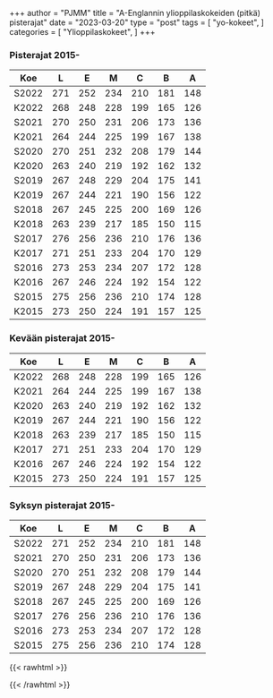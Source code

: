 +++
author = "PJMM"
title = "A-Englannin ylioppilaskokeiden (pitkä) pisterajat"
date = "2023-03-20"
type = "post"
tags = [
    "yo-kokeet",
    ]
categories = [
    "Ylioppilaskokeet",
]
+++

### Pisterajat 2015-

| Koe | L | E | M | C | B | A |
|-----|-----|-----|-----|-----|-----|-----|
| S2022 | 271 | 252 | 234 |	210 | 181 |	148 |
| K2022 | 268 | 248 | 228 |	199 | 165 |	126 | 
| S2021 | 270 | 250 | 231 |	206 | 173 |	136 |
| K2021 | 264 | 244 | 225 |	199 | 167 |	138 |
| S2020 | 270 | 251 | 232 |	208 | 179 |	144 |
| K2020 | 263 | 240 | 219 |	192 | 162 |	132 |
| S2019 | 267 | 248 | 229 |	204 | 175 |	141 |
| K2019 | 267 | 244 | 221 |	190 | 156 |	122 | 
| S2018 | 267 | 245 | 225 |	200 | 169 |	126 |
| K2018 | 263 | 239 | 217 |	185 | 150 |	115 | 
| S2017 | 276 | 256 | 236 |	210 | 176 |	136 |
| K2017 | 271 | 251 | 233 |	204 | 170 |	129 | 
| S2016 | 273 | 253 | 234 |	207 | 172 |	128 |
| K2016 | 267 | 246 | 224 |	192 | 154 |	122 | 
| S2015 | 275 | 256 | 236 |	210 | 174 |	128 |
| K2015 | 273 | 250 | 224 |	191 | 157 |	125 |

### Kevään pisterajat 2015-
| Koe | L | E | M | C | B | A |
|-----|-----|-----|-----|-----|-----|-----|
| K2022 | 268 | 248 | 228	| 199 | 165	| 126 |
| K2021 | 264 | 244 |	225 | 199 | 167 | 138 |
| K2020 | 263 | 240 |	219 | 192 | 162 | 132 |
| K2019 | 267 | 244 |	221 | 190 | 156 | 122 |
| K2018 | 263 | 239 |	217 | 185 | 150 | 115 |
| K2017 | 271 | 251 |	233 | 204 | 170 | 129 |
| K2016 | 267 | 246 |	224 | 192 | 154 | 122 |
| K2015 | 273 | 250 |	224 | 191 | 157 | 125 |

### Syksyn pisterajat 2015-

| Koe | L | E | M | C | B | A |
|-----|-----|-----|-----|-----|-----|-----|
| S2022 | 271 | 252 | 234 |	210 | 181 |	148 |
| S2021 | 270 | 250 | 231 |	206 | 173 |	136 |
| S2020 | 270 | 251 | 232 |	208 | 179 |	144 |
| S2019 | 267 | 248 | 229 |	204 | 175 |	141 |
| S2018 | 267 | 245 | 225 |	200 | 169 |	126 |
| S2017 | 276 | 256 | 236 |	210 | 176 |	136 |
| S2016 | 273 | 253 | 234 |	207 | 172 |	128 |
| S2015 | 275 | 256 | 236 |	210 | 174 |	128 |


{{< rawhtml >}}
<style>

.content {
    overflow: auto;
}

</style>
{{< /rawhtml >}}
